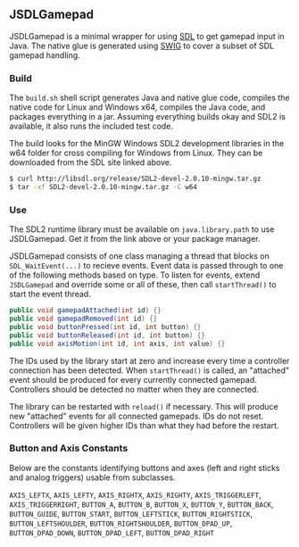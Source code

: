 ## JSDLGamepad
JSDLGamepad is a minimal wrapper for using [SDL](http://libsdl.org/) to get gamepad input in Java. The native glue is generated using [SWIG](http://swig.org/) to cover a subset of SDL gamepad handling.

### Build
The `build.sh` shell script generates Java and native glue code, compiles the native code for Linux and Windows x64, compiles the Java code, and packages everything in a jar. Assuming everything builds okay and SDL2 is available, it also runs the included test code. 

The build looks for the MinGW Windows SDL2 development libraries in the w64 folder for cross compiling for Windows from Linux. They can be downloaded from the SDL site linked above.
```bash
$ curl http://libsdl.org/release/SDL2-devel-2.0.10-mingw.tar.gz
$ tar -xf SDL2-devel-2.0.10-mingw.tar.gz -C w64
```

### Use
The SDL2 runtime library must be available on ```java.library.path``` to use JSDLGamepad. Get it from the link above or your package manager.

JSDLGamepad consists of one class managing a thread that blocks on `SDL_WaitEvent(...)` to recieve events. Event data is passed through to one of the following methods based on type. To listen for events, extend `JSDLGamepad` and override some or all of these, then call `startThread()` to start the event thread.
```java
public void gamepadAttached(int id) {}
public void gamepadRemoved(int id) {}
public void buttonPressed(int id, int button) {}
public void buttonReleased(int id, int button) {}
public void axisMotion(int id, int axis, int value) {}
```
The IDs used by the library start at zero and increase every time a controller connection has been detected. When `startThread()` is called, an "attached" event should be produced for every currently connected gamepad. Controllers should be detected no matter when they are connected.

The library can be restarted with `reload()` if necessary. This will produce new "attached" events for all connected gamepads. IDs do not reset. Controllers will be given higher IDs than what they had before the restart.

### Button and Axis Constants
Below are the constants identifying buttons and axes (left and right sticks and analog triggers) usable from subclasses.

`AXIS_LEFTX`, 
`AXIS_LEFTY`, 
`AXIS_RIGHTX`, 
`AXIS_RIGHTY`, 
`AXIS_TRIGGERLEFT`, 
`AXIS_TRIGGERRIGHT`, 
`BUTTON_A`, 
`BUTTON_B`, 
`BUTTON_X`, 
`BUTTON_Y`, 
`BUTTON_BACK`, 
`BUTTON_GUIDE`, 
`BUTTON_START`, 
`BUTTON_LEFTSTICK`, 
`BUTTON_RIGHTSTICK`, 
`BUTTON_LEFTSHOULDER`, 
`BUTTON_RIGHTSHOULDER`, 
`BUTTON_DPAD_UP`, 
`BUTTON_DPAD_DOWN`, 
`BUTTON_DPAD_LEFT`, 
`BUTTON_DPAD_RIGHT`